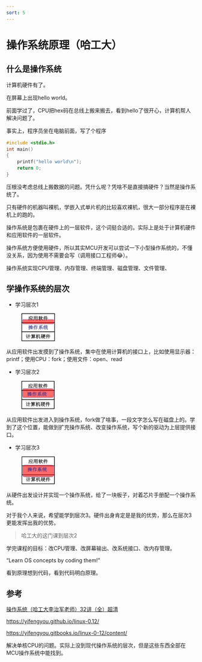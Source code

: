 ```yaml
---
sort: 5
---
```

# 操作系统原理（哈工大）

## 什么是操作系统

计算机硬件有了。

在屏幕上出现hello world。

前面学过了，CPU把hex码在总线上搬来搬去，看到hello了很开心，计算机帮人解决问题了。

事实上，程序员坐在电脑前面，写了个程序
```c
#include <stdio.h>
int main()
{
    printf("hello world\n");
    return 0;
}
```
压根没考虑总线上搬数据的问题。凭什么呢？凭啥不是直接搞硬件？当然是操作系统了。

只有硬件的机器叫裸机，学嵌入式单片机的比较喜欢裸机，很大一部分程序是在裸机上的跑的。

操作系统是包裹在硬件上的一层软件，这个词挺合适的。实际上是处于计算机硬件和应用软件的一层软件。

操作系统方便使用硬件，所以其实MCU开发可以尝试一下小型操作系统的，不懂没关系，因为使用不需要会写（调用接口工程师😂）。

操作系统实现CPU管理、内存管理、终端管理、磁盘管理、文件管理、

## 学操作系统的层次

- 学习层次1

<figure>
    <img src="./chapter1/images/学习层次1.jpg" width=90 />
</figure>

从应用软件出发摸到了操作系统，集中在使用计算机的接口上，比如使用显示器：printf；使用CPU：fork；使用文件：open、read

- 学习层次2

<figure>
    <img src="./chapter1/images/学习层次2.jpg" width=90 />
</figure>

从应用软件出发进入到操作系统，fork做了啥事，一段文字怎么写在磁盘上的。学到了这个位置，能做到扩充操作系统、改变操作系统，写个新的驱动为上层提供接口。

- 学习层次3

<figure>
    <img src="./chapter1/images/学习层次3.jpg" width=90 />
</figure>

从硬件出发设计并实现一个操作系统，给了一块板子，对着芯片手册配一个操作系统。

对于我个人来说，希望能学到层次3。硬件出身肯定是是我的优势，那么在层次3更能发挥出我的优势。


>哈工大的这门课到层次2

学完课程的目标：改CPU管理、改屏幕输出、改系统接口、改内存管理。

“Learn OS concepts by coding them!”

看到原理想到代码，看到代码明白原理。


## 参考

[操作系统（哈工大李治军老师）32讲（全）超清](https://www.bilibili.com/video/BV1d4411v7u7)

https://yifengyou.github.io/linux-0.12/

https://yifengyou.gitbooks.io/linux-0-12/content/


解决单核CPU的问题。实际上没到现代操作系统的层次，但是这些东西全部在MCU操作系统中能找到。
